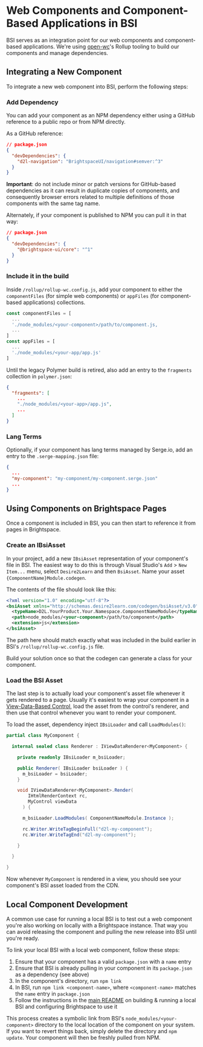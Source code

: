 # Web Components and Component-Based Applications in BSI

BSI serves as an integration point for our web components and component-based applications. We're using [open-wc](https://open-wc.org/)'s Rollup tooling to build our components and manage dependencies.

## Integrating a New Component

To integrate a new web component into BSI, perform the following steps:

### Add Dependency

You can add your component as an NPM dependency either using a GitHub reference to a public repo or from NPM directly.

As a GitHub reference:

```json
// package.json
{
  "devDependencies": {
    "d2l-navigation": "BrightspaceUI/navigation#semver:^3"
  }
}
```

**Important**: do not include minor or patch versions for GitHub-based dependencies as it can result in duplicate copies of components, and consequently browser errors related to multiple definitions of those components with the same tag name.

Alternately, if your component is published to NPM you can pull it in that way:

```json
// package.json
{
  "devDependencies": {
    "@brightspace-ui/core": "^1"
  }
}
```

### Include it in the build

Inside `/rollup/rollup-wc.config.js`, add your component to either the `componentFiles` (for simple web components) or `appFiles` (for component-based applications) collections.

```javascript
const componentFiles = [
  ...
  './node_modules/<your-component>/path/to/component.js,
  ...
]
const appFiles = [
  ...
  './node_modules/<your-app/app.js'
]
```

Until the legacy Polymer build is retired, also add an entry to the `fragments` collection in `polymer.json`:

```json
{
  "fragments": [
    ...
    "./node_modules/<your-app>/app.js",
    ...
  ]
}
```

### Lang Terms

Optionally, if your component has lang terms managed by Serge.io, add an entry to the `.serge-mapping.json` file:

```json
{
  ...
  "my-component": "my-component/my-component.serge.json"
  ...
}
```

## Using Components on Brightspace Pages

Once a component is included in BSI, you can then start to reference it from pages in Brightspace.

### Create an IBsiAsset

In your project, add a new `IBsiAsset` representation of your component's file in BSI. The easiest way to do this is through Visual Studio's `Add` > `New Item...` menu, select `Desire2Learn` and then `BsiAsset`. Name your asset `{ComponentName}Module.codegen`.

The contents of the file should look like this:

```xml
<?xml version="1.0" encoding="utf-8"?>
<bsiAsset xmlns="http://schemas.desire2learn.com/codegen/bsiAsset/v3.0">
  <typeName>D2L.YourProduct.Your.Namespace.ComponentNameModule</typeName>
  <path>node_modules/<your-component>/path/to/component</path>
  <extension>js</extension>
</bsiAsset>
```

The path here should match exactly what was included in the build earlier in BSI's `/rollup/rollup-wc.config.js` file.

Build your solution once so that the codegen can generate a class for your component.

### Load the BSI Asset

The last step is to actually load your component's asset file whenever it gets rendered to a page. Usually it's easiest to wrap your component in a [View-Data-Based Control](https://docs.dev.d2l/index.php/HOWTO_Create_a_View-Data-Based_Control), load the asset from the control's renderer, and then use that control whenever you want to render your component.

To load the asset, dependency inject `IBsiLoader` and call `LoadModules()`:

```csharp
partial class MyComponent {

  internal sealed class Renderer : IViewDataRenderer<MyComponent> {

    private readonly IBsiLoader m_bsiLoader;

    public Renderer( IBsiLoader bsiLoader ) {
      m_bsiLoader = bsiLoader;
    }

    void IViewDataRenderer<MyComponent>.Render(
        IHtmlRenderContext rc,
        MyControl viewData
      ) {

      m_bsiLoader.LoadModules( ComponentNameModule.Instance );

      rc.Writer.WriteTagBeginFull("d2l-my-component");
      rc.Writer.WriteTagEnd("d2l-my-component");

    }

  }

}
```

Now whenever `MyComponent` is rendered in a view, you should see your component's BSI asset loaded from the CDN.

## Local Component Development

A common use case for running a local BSI is to test out a web component you're also working on locally with a Brightspace instance. That way you can avoid releasing the component and pulling the new release into BSI until you're ready.

To link your local BSI with a local web component, follow these steps:
1. Ensure that your component has a valid `package.json` with a `name` entry
2. Ensure that BSI is already pulling in your component in its `package.json` as a dependency (see above)
3. In the component's directory, run `npm link`
4. In BSI, run `npm link <component-name>`, where `<component-name>` matches the `name` entry in `package.json`
5. Follow the instructions in the [main README](../README.md) on building & running a local BSI and configuring Brightspace to use it

This process creates a symbolic link from BSI's `node_modules/<your-component>` directory to the local location of the component on your system. If you want to revert things back, simply delete the directory and `npm update`. Your component will then be freshly pulled from NPM.
